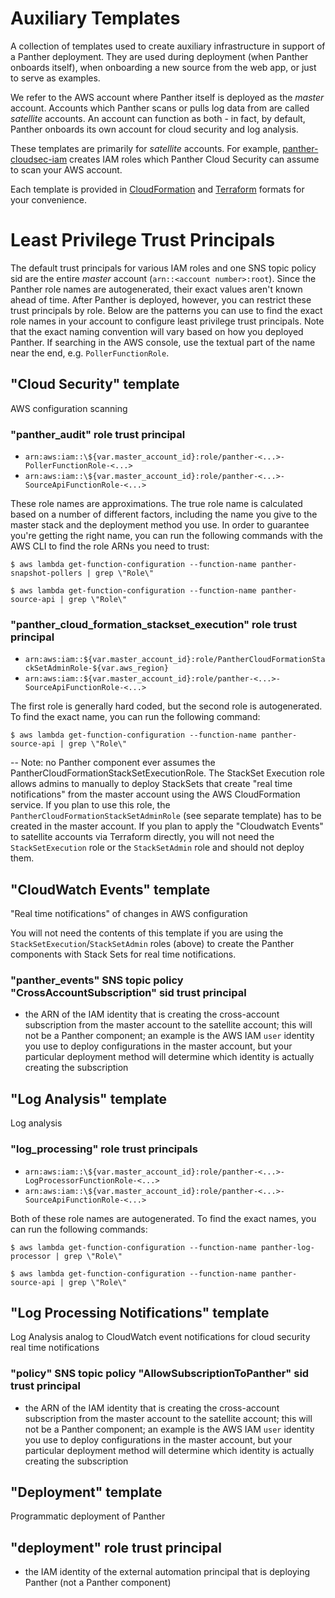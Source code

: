 # Auxiliary Templates

A collection of templates used to create auxiliary infrastructure in support of a Panther deployment.
They are used during deployment (when Panther onboards itself), when onboarding a new source from
the web app, or just to serve as examples.

We refer to the AWS account where Panther itself is deployed as the _master_ account.
Accounts which Panther scans or pulls log data from are called _satellite_ accounts. An account can
function as both - in fact, by default, Panther onboards its own account for cloud security and log analysis.

These templates are primarily for _satellite_ accounts.
For example, [panther-cloudsec-iam](cloudformation/panther-cloudsec-iam.yml) creates IAM roles
which Panther Cloud Security can assume to scan your AWS account.

Each template is provided in [CloudFormation](cloudformation) and [Terraform](terraform) formats for your convenience.

# Least Privilege Trust Principals

The default trust principals for various IAM roles and one SNS topic policy sid are the entire _master_ account (`arn::<account number>:root`). Since the Panther role names are autogenerated, their exact values aren't known ahead of time. After Panther is deployed, however, you can restrict these trust principals by role. Below are the patterns you can use to find the exact role names in your account to configure least privilege trust principals. Note that the exact naming convention will vary based on how you deployed Panther. If searching in the AWS console, use the textual part of the name near the end, e.g. `PollerFunctionRole`.

## "Cloud Security" template

AWS configuration scanning

### "panther_audit" role trust principal

- `arn:aws:iam::\${var.master_account_id}:role/panther-<...>-PollerFunctionRole-<...>`
- `arn:aws:iam::\${var.master_account_id}:role/panther-<...>-SourceApiFunctionRole-<...>`

These role names are approximations. The true role name is calculated based on a number of different factors, including the name you give to the master stack and the deployment method you use. In order to guarantee you're getting the right name, you can run the following commands with the AWS CLI to find the role ARNs you need to trust:

`$ aws lambda get-function-configuration --function-name panther-snapshot-pollers | grep \"Role\"`

`$ aws lambda get-function-configuration --function-name panther-source-api | grep \"Role\"`

### "panther_cloud_formation_stackset_execution" role trust principal

- `arn:aws:iam::${var.master_account_id}:role/PantherCloudFormationStackSetAdminRole-${var.aws_region}`
- `arn:aws:iam::${var.master_account_id}:role/panther-<...>-SourceApiFunctionRole-<...>`

The first role is generally hard coded, but the second role is autogenerated. To find the exact name, you can run the following command:

`$ aws lambda get-function-configuration --function-name panther-source-api | grep \"Role\"`

-- Note: no Panther component ever assumes the PantherCloudFormationStackSetExecutionRole. The StackSet Execution role allows admins to manually to deploy StackSets that create "real time notifications" from the master account using the AWS CloudFormation service. If you plan to use this role, the `PantherCloudFormationStackSetAdminRole` (see separate template) has to be created in the master account. If you plan to apply the "Cloudwatch Events" to satellite accounts via Terraform directly, you will not need the `StackSetExecution` role or the `StackSetAdmin` role and should not deploy them.

## "CloudWatch Events" template

"Real time notifications" of changes in AWS configuration

You will not need the contents of this template if you are using the `StackSetExecution`/`StackSetAdmin` roles (above) to create the Panther components with Stack Sets for real time notifications.

### "panther_events" SNS topic policy "CrossAccountSubscription" sid trust principal

- the ARN of the IAM identity that is creating the cross-account subscription from the master account to the satellite account; this will not be a Panther component; an example is the AWS IAM `user` identity you use to deploy configurations in the master account, but your particular deployment method will determine which identity is actually creating the subscription

## "Log Analysis" template

Log analysis

### "log_processing" role trust principals

- `arn:aws:iam::\${var.master_account_id}:role/panther-<...>-LogProcessorFunctionRole-<...>`
- `arn:aws:iam::\${var.master_account_id}:role/panther-<...>-SourceApiFunctionRole-<...>`

Both of these role names are autogenerated. To find the exact names, you can run the following commands:

`$ aws lambda get-function-configuration --function-name panther-log-processor | grep \"Role\"`

`$ aws lambda get-function-configuration --function-name panther-source-api | grep \"Role\"`

## "Log Processing Notifications" template

Log Analysis analog to CloudWatch event notifications for cloud security real time notifications

### "policy" SNS topic policy "AllowSubscriptionToPanther" sid trust principal

- the ARN of the IAM identity that is creating the cross-account subscription from the master account to the satellite account; this will not be a Panther component; an example is the AWS IAM `user` identity you use to deploy configurations in the master account, but your particular deployment method will determine which identity is actually creating the subscription

## "Deployment" template

Programmatic deployment of Panther

## "deployment" role trust principal

- the IAM identity of the external automation principal that is deploying Panther (not a Panther component)
